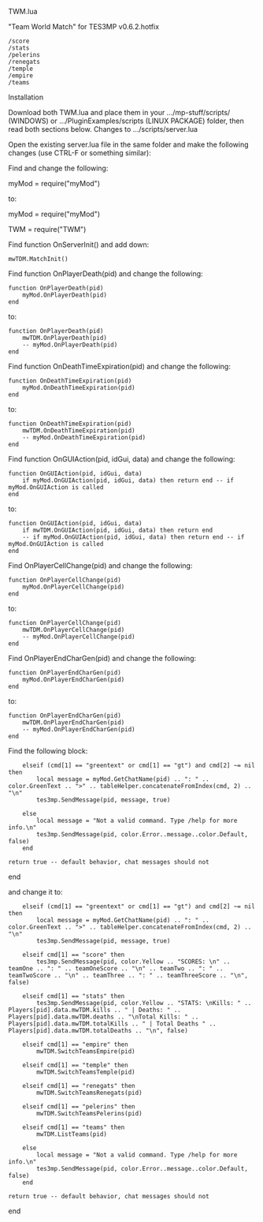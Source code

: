 TWM.lua

"Team World Match" for TES3MP v0.6.2.hotfix

    /score
    /stats
    /pelerins
    /renegats
    /temple
    /empire
    /teams

Installation

Download both TWM.lua and place them in your .../mp-stuff/scripts/ (WINDOWS) or .../PluginExamples/scripts (LINUX PACKAGE) folder, then read both sections below.
Changes to .../scripts/server.lua

Open the existing server.lua file in the same folder and make the following changes (use CTRL-F or something similar):

Find and change the following:

myMod = require("myMod")

to:

myMod = require("myMod")

TWM = require("TWM")

Find function OnServerInit() and add down:

	mwTDM.MatchInit()

Find function OnPlayerDeath(pid) and change the following:

	function OnPlayerDeath(pid)
		myMod.OnPlayerDeath(pid)
	end

to:

	function OnPlayerDeath(pid)
		mwTDM.OnPlayerDeath(pid)
		-- myMod.OnPlayerDeath(pid)
	end

Find function OnDeathTimeExpiration(pid) and change the following:

	function OnDeathTimeExpiration(pid)
		myMod.OnDeathTimeExpiration(pid)
	end

to:

	function OnDeathTimeExpiration(pid)
		mwTDM.OnDeathTimeExpiration(pid)
		-- myMod.OnDeathTimeExpiration(pid)
	end

Find function OnGUIAction(pid, idGui, data) and change the following:

	function OnGUIAction(pid, idGui, data)
		if myMod.OnGUIAction(pid, idGui, data) then return end -- if myMod.OnGUIAction is called
	end

to:

	function OnGUIAction(pid, idGui, data)
		if mwTDM.OnGUIAction(pid, idGui, data) then return end
		-- if myMod.OnGUIAction(pid, idGui, data) then return end -- if myMod.OnGUIAction is called
	end

Find OnPlayerCellChange(pid) and change the following:

	function OnPlayerCellChange(pid)
		myMod.OnPlayerCellChange(pid)
	end

to:

	function OnPlayerCellChange(pid)
		mwTDM.OnPlayerCellChange(pid)
		-- myMod.OnPlayerCellChange(pid)
	end

Find OnPlayerEndCharGen(pid) and change the following:

	function OnPlayerEndCharGen(pid)
		myMod.OnPlayerEndCharGen(pid)
	end

to:

	function OnPlayerEndCharGen(pid)
		mwTDM.OnPlayerEndCharGen(pid)
		-- myMod.OnPlayerEndCharGen(pid)
	end

Find the following block:

        elseif (cmd[1] == "greentext" or cmd[1] == "gt") and cmd[2] ~= nil then
            local message = myMod.GetChatName(pid) .. ": " .. color.GreenText .. ">" .. tableHelper.concatenateFromIndex(cmd, 2) .. "\n"
            tes3mp.SendMessage(pid, message, true)

        else
            local message = "Not a valid command. Type /help for more info.\n"
            tes3mp.SendMessage(pid, color.Error..message..color.Default, false)
        end

	return true -- default behavior, chat messages should not
end

and change it to:

        elseif (cmd[1] == "greentext" or cmd[1] == "gt") and cmd[2] ~= nil then
            local message = myMod.GetChatName(pid) .. ": " .. color.GreenText .. ">" .. tableHelper.concatenateFromIndex(cmd, 2) .. "\n"
            tes3mp.SendMessage(pid, message, true)
			
		elseif cmd[1] == "score" then
			tes3mp.SendMessage(pid, color.Yellow .. "SCORES: \n" .. teamOne .. ": " .. teamOneScore .. "\n" .. teamTwo .. ": " .. teamTwoScore .. "\n" .. teamThree .. ": " .. teamThreeScore .. "\n", false)
		
		elseif cmd[1] == "stats" then
			tes3mp.SendMessage(pid, color.Yellow .. "STATS: \nKills: " .. Players[pid].data.mwTDM.kills .. " | Deaths: " .. Players[pid].data.mwTDM.deaths .. "\nTotal Kills: " .. Players[pid].data.mwTDM.totalKills .. " | Total Deaths " .. Players[pid].data.mwTDM.totalDeaths .. "\n", false)
		
		elseif cmd[1] == "empire" then
			mwTDM.SwitchTeamsEmpire(pid)
			
		elseif cmd[1] == "temple" then
			mwTDM.SwitchTeamsTemple(pid)

		elseif cmd[1] == "renegats" then
			mwTDM.SwitchTeamsRenegats(pid)			

		elseif cmd[1] == "pelerins" then
			mwTDM.SwitchTeamsPelerins(pid)						
		
		elseif cmd[1] == "teams" then
			mwTDM.ListTeams(pid)

        else
            local message = "Not a valid command. Type /help for more info.\n"
            tes3mp.SendMessage(pid, color.Error..message..color.Default, false)
        end

	return true -- default behavior, chat messages should not
end

